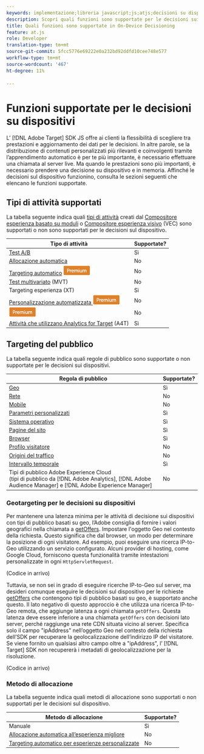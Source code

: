 ```yaml
---
keywords: implementazione;libreria javascript;js;atjs;decisioni su dispositivi;decisioni su dispositivi;funzioni supportate
description: Scopri quali funzioni sono supportate per le decisioni sui dispositivi.
title: Quali funzioni sono supportate in On-Device Decisioning
feature: at.js
role: Developer
translation-type: tm+mt
source-git-commit: 5fcc5776e69222e0a232bd92ddfd10cee748e577
workflow-type: tm+mt
source-wordcount: '467'
ht-degree: 11%

---
```


# Funzioni supportate per le decisioni su dispositivi

L’ [!DNL Adobe Target] SDK JS offre ai clienti la flessibilità di scegliere tra prestazioni e aggiornamento dei dati per le decisioni. In altre parole, se la distribuzione di contenuti personalizzati più rilevanti e coinvolgenti tramite l’apprendimento automatico è per te più importante, è necessario effettuare una chiamata al server live. Ma quando le prestazioni sono più importanti, è necessario prendere una decisione su dispositivo e in memoria. Affinché le decisioni sul dispositivo funzionino, consulta le sezioni seguenti che elencano le funzioni supportate.

## Tipi di attività supportati

La tabella seguente indica quali [tipi di attività](/help/c-activities/target-activities-guide.md) creati dal [Compositore esperienza basato su moduli](/help/c-experiences/form-experience-composer.md) o [Compositore esperienza visivo](/help/c-experiences/c-visual-experience-composer/visual-experience-composer.md) (VEC) sono supportati o non sono supportati per le decisioni sul dispositivo.

| Tipo di attività | Supportate? |
| --- | --- |
| [Test A/B](/help/c-activities/t-test-ab/test-ab.md) | Sì |
| [Allocazione automatica](/help/c-activities/automated-traffic-allocation/automated-traffic-allocation.md) | No |
| [Targeting automatico](/help/c-activities/auto-target/auto-target-to-optimize.md) ![Premium](/help/assets/premium.png) | No |
| [Test multivariato](/help/c-activities/c-multivariate-testing/multivariate-testing.md) (MVT) | No |
| [](/help/c-activities/t-experience-target/experience-target.md)Targeting esperienza (XT) | Sì |
| [Personalizzazione automatizzata ](/help/c-activities/t-automated-personalization/automated-personalization.md) ![Premium](/help/assets/premium.png) | No |
| [](/help/c-recommendations/recommendations.md) ![RecommendationsPremium](/help/assets/premium.png) | No |
| [Attività che utilizzano Analytics for Target](/help/c-integrating-target-with-mac/a4t/a4t.md)  (A4T) | Sì |

## Targeting del pubblico

La tabella seguente indica quali regole di pubblico sono supportate o non supportate per le decisioni sui dispositivi.

| Regola di pubblico | Supportate? |
| --- | --- |
| [Geo](/help/c-target/c-audiences/c-target-rules/geo.md) | Sì |
| [Rete](/help/c-target/c-audiences/c-target-rules/network.md) | No |
| [Mobile](/help/c-target/c-audiences/c-target-rules/mobile.md) | No |
| [Parametri personalizzati](/help/c-target/c-audiences/c-target-rules/custom-parameters.md) | Sì |
| [Sistema operativo](/help/c-target/c-audiences/c-target-rules/operating-system.md) | Sì |
| [Pagine del sito](/help/c-target/c-audiences/c-target-rules/site-pages.md) | Sì |
| [Browser](/help/c-target/c-audiences/c-target-rules/browser.md) | Sì |
| [Profilo visitatore](/help/c-target/c-audiences/c-target-rules/visitor-profile.md) | No |
| [Origini del traffico](/help/c-target/c-audiences/c-target-rules/traffic-sources.md) | No |
| [Intervallo temporale](/help/c-target/c-audiences/c-target-rules/time-frame.md) | Sì |
| Tipi di pubblico Adobe Experience Cloud<br>(tipi di pubblico da [!DNL Adobe Analytics], [!DNL Adobe Audience Manager] e [!DNL Adobe Experience Manager] | No |

### Geotargeting per le decisioni su dispositivi

Per mantenere una latenza minima per le attività di decisione sui dispositivi con tipi di pubblico basati su geo, l’Adobe consiglia di fornire i valori geografici nella chiamata a [getOffers](/help/c-implementing-target/c-implementing-target-for-client-side-web/adobe-target-getoffers-atjs-2.md). Impostare l&#39;oggetto Geo nel contesto della richiesta. Questo significa che dal browser, un modo per determinare la posizione di ogni visitatore. Ad esempio, puoi eseguire una ricerca IP-to-Geo utilizzando un servizio configurato. Alcuni provider di hosting, come Google Cloud, forniscono questa funzionalità tramite intestazioni personalizzate in ogni `HttpServletRequest`.

(Codice in arrivo)

Tuttavia, se non sei in grado di eseguire ricerche IP-to-Geo sul server, ma desideri comunque eseguire le decisioni sul dispositivo per le richieste [getOffers](/help/c-implementing-target/c-implementing-target-for-client-side-web/adobe-target-getoffers-atjs-2.md) che contengono tipi di pubblico basati su geo, è supportato anche questo. Il lato negativo di questo approccio è che utilizza una ricerca IP-to-Geo remota, che aggiunge latenza a ogni chiamata `getOffers`. Questa latenza deve essere inferiore a una chiamata `getOffers` con decisioni lato server, perché raggiunge una rete CDN situata vicino al server. Specifica solo il campo &quot;ipAddress&quot; nell’oggetto Geo nel contesto della richiesta dell’SDK per recuperare la geolocalizzazione dell’indirizzo IP del visitatore. Se viene fornito un qualsiasi altro campo oltre a &quot;ipAddress&quot;, l’ [!DNL Target] SDK non recupererà i metadati di geolocalizzazione per la risoluzione.

(Codice in arrivo)

### Metodo di allocazione

La tabella seguente indica quali metodi di allocazione sono supportati o non supportati per le decisioni sul dispositivo.

| Metodo di allocazione | Supportate? |
| --- | --- |
| Manuale | Sì |
| [Allocazione automatica all’esperienza migliore](/help/c-activities/automated-traffic-allocation/automated-traffic-allocation.md) | No |
| [Targeting automatico per esperienze personalizzate](/help/c-activities/auto-target/auto-target-to-optimize.md) | No |
